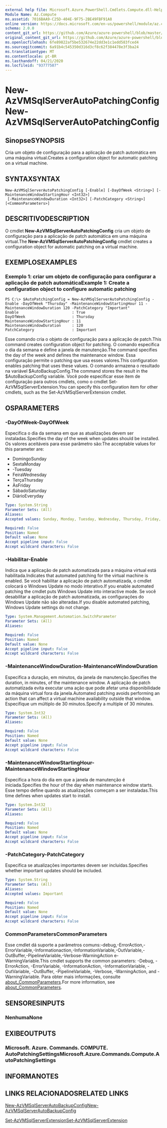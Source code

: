 ```yaml
---
external help file: Microsoft.Azure.PowerShell.Cmdlets.Compute.dll-Help.xml
Module Name: Az.Compute
ms.assetid: 7016BAA9-C25D-404E-9F75-2BE49FBF91A8
online version: https://docs.microsoft.com/en-us/powershell/module/az.compute/new-azvmsqlserverautopatchingconfig
schema: 2.0.0
content_git_url: https://github.com/Azure/azure-powershell/blob/master/src/Compute/Compute/help/New-AzVMSqlServerAutoPatchingConfig.md
original_content_git_url: https://github.com/Azure/azure-powershell/blob/master/src/Compute/Compute/help/New-AzVMSqlServerAutoPatchingConfig.md
ms.openlocfilehash: 6fe89822af5be532674e22dd3e1c1edd583fced4
ms.sourcegitcommit: 6a91b4c545350d316d3cf8c62f384478e3f3ba24
ms.translationtype: MT
ms.contentlocale: pt-BR
ms.lasthandoff: 04/21/2020
ms.locfileid: "93777587"
---
```

# <span data-ttu-id="7f201-101">New-AzVMSqlServerAutoPatchingConfig</span><span class="sxs-lookup"><span data-stu-id="7f201-101">New-AzVMSqlServerAutoPatchingConfig</span></span>

## <span data-ttu-id="7f201-102">Sinopse</span><span class="sxs-lookup"><span data-stu-id="7f201-102">SYNOPSIS</span></span>
<span data-ttu-id="7f201-103">Cria um objeto de configuração para a aplicação de patch automática em uma máquina virtual.</span><span class="sxs-lookup"><span data-stu-id="7f201-103">Creates a configuration object for automatic patching on a virtual machine.</span></span>

## <span data-ttu-id="7f201-104">SYNTAX</span><span class="sxs-lookup"><span data-stu-id="7f201-104">SYNTAX</span></span>

```
New-AzVMSqlServerAutoPatchingConfig [-Enable] [-DayOfWeek <String>] [-MaintenanceWindowStartingHour <Int32>]
 [-MaintenanceWindowDuration <Int32>] [-PatchCategory <String>] [<CommonParameters>]
```

## <span data-ttu-id="7f201-105">DESCRITIVO</span><span class="sxs-lookup"><span data-stu-id="7f201-105">DESCRIPTION</span></span>
<span data-ttu-id="7f201-106">O cmdlet **New-AzVMSqlServerAutoPatchingConfig** cria um objeto de configuração para a aplicação de patch automática em uma máquina virtual.</span><span class="sxs-lookup"><span data-stu-id="7f201-106">The **New-AzVMSqlServerAutoPatchingConfig** cmdlet creates a configuration object for automatic patching on a virtual machine.</span></span>

## <span data-ttu-id="7f201-107">EXEMPLOS</span><span class="sxs-lookup"><span data-stu-id="7f201-107">EXAMPLES</span></span>

### <span data-ttu-id="7f201-108">Exemplo 1: criar um objeto de configuração para configurar a aplicação de patch automática</span><span class="sxs-lookup"><span data-stu-id="7f201-108">Example 1: Create a configuration object to configure automatic patching</span></span>
```
PS C:\> $AutoPatchingConfig = New-AzVMSqlServerAutoPatchingConfig -Enable -DayOfWeek "Thursday" -MaintenanceWindowStartingHour 11 -MaintenanceWindowDuration 120 -PatchCategory "Important"
Enable                        : True
DayOfWeek                     : Thursday
MaintenanceWindowStartingHour : 11
MaintenanceWindowDuration     : 120
PatchCategory                 : Important
```

<span data-ttu-id="7f201-109">Esse comando cria o objeto de configuração para a aplicação de patch.</span><span class="sxs-lookup"><span data-stu-id="7f201-109">This command creates configuration object for patching.</span></span>
<span data-ttu-id="7f201-110">O comando especifica o dia da semana e define a janela de manutenção.</span><span class="sxs-lookup"><span data-stu-id="7f201-110">The command specifies the day of the week and defines the maintenance window.</span></span>
<span data-ttu-id="7f201-111">Essa configuração permite o patching que usa esses valores.</span><span class="sxs-lookup"><span data-stu-id="7f201-111">This configuration enables patching that uses these values.</span></span>
<span data-ttu-id="7f201-112">O comando armazena o resultado na variável $AutoBackupConfig.</span><span class="sxs-lookup"><span data-stu-id="7f201-112">The command stores the result in the $AutoBackupConfig variable.</span></span>
<span data-ttu-id="7f201-113">Você pode especificar esse item de configuração para outros cmdlets, como o cmdlet Set-AzVMSqlServerExtension.</span><span class="sxs-lookup"><span data-stu-id="7f201-113">You can specify this configuration item for other cmdlets, such as the Set-AzVMSqlServerExtension cmdlet.</span></span>

## <span data-ttu-id="7f201-114">OS</span><span class="sxs-lookup"><span data-stu-id="7f201-114">PARAMETERS</span></span>

### <span data-ttu-id="7f201-115">-DayOfWeek</span><span class="sxs-lookup"><span data-stu-id="7f201-115">-DayOfWeek</span></span>
<span data-ttu-id="7f201-116">Especifica o dia da semana em que as atualizações devem ser instaladas.</span><span class="sxs-lookup"><span data-stu-id="7f201-116">Specifies the day of the week when updates should be installed.</span></span>
<span data-ttu-id="7f201-117">Os valores aceitáveis para esse parâmetro são:</span><span class="sxs-lookup"><span data-stu-id="7f201-117">The acceptable values for this parameter are:</span></span>
- <span data-ttu-id="7f201-118">Domingo</span><span class="sxs-lookup"><span data-stu-id="7f201-118">Sunday</span></span>
- <span data-ttu-id="7f201-119">Sexta</span><span class="sxs-lookup"><span data-stu-id="7f201-119">Monday</span></span>
- <span data-ttu-id="7f201-120">-</span><span class="sxs-lookup"><span data-stu-id="7f201-120">Tuesday</span></span>
- <span data-ttu-id="7f201-121">Feira</span><span class="sxs-lookup"><span data-stu-id="7f201-121">Wednesday</span></span>
- <span data-ttu-id="7f201-122">Terça</span><span class="sxs-lookup"><span data-stu-id="7f201-122">Thursday</span></span>
- <span data-ttu-id="7f201-123">Às</span><span class="sxs-lookup"><span data-stu-id="7f201-123">Friday</span></span>
- <span data-ttu-id="7f201-124">Sábado</span><span class="sxs-lookup"><span data-stu-id="7f201-124">Saturday</span></span>
- <span data-ttu-id="7f201-125">Diário</span><span class="sxs-lookup"><span data-stu-id="7f201-125">Everyday</span></span>

```yaml
Type: System.String
Parameter Sets: (All)
Aliases:
Accepted values: Sunday, Monday, Tuesday, Wednesday, Thursday, Friday, Saturday, Everyday

Required: False
Position: Named
Default value: None
Accept pipeline input: False
Accept wildcard characters: False
```

### <span data-ttu-id="7f201-126">-Habilitar</span><span class="sxs-lookup"><span data-stu-id="7f201-126">-Enable</span></span>
<span data-ttu-id="7f201-127">Indica que a aplicação de patch automatizada para a máquina virtual está habilitada.</span><span class="sxs-lookup"><span data-stu-id="7f201-127">Indicates that automated patching for the virtual machine is enabled.</span></span>
<span data-ttu-id="7f201-128">Se você habilitar a aplicação de patch automatizada, o cmdlet colocará o Windows Update no modo interativo.</span><span class="sxs-lookup"><span data-stu-id="7f201-128">If you enable automated patching the cmdlet puts Windows Update into interactive mode.</span></span>
<span data-ttu-id="7f201-129">Se você desabilitar a aplicação de patch automatizada, as configurações do Windows Update não são alteradas.</span><span class="sxs-lookup"><span data-stu-id="7f201-129">If you disable automated patching, Windows Update settings do not change.</span></span>

```yaml
Type: System.Management.Automation.SwitchParameter
Parameter Sets: (All)
Aliases:

Required: False
Position: Named
Default value: None
Accept pipeline input: False
Accept wildcard characters: False
```

### <span data-ttu-id="7f201-130">-MaintenanceWindowDuration</span><span class="sxs-lookup"><span data-stu-id="7f201-130">-MaintenanceWindowDuration</span></span>
<span data-ttu-id="7f201-131">Especifica a duração, em minutos, da janela de manutenção.</span><span class="sxs-lookup"><span data-stu-id="7f201-131">Specifies the duration, in minutes, of the maintenance window.</span></span>
<span data-ttu-id="7f201-132">A aplicação de patch automatizada evita executar uma ação que pode afetar uma disponibilidade da máquina virtual fora da janela.</span><span class="sxs-lookup"><span data-stu-id="7f201-132">Automated patching avoids performing an action that can affect a virtual machine availability outside that window.</span></span>
<span data-ttu-id="7f201-133">Especifique um múltiplo de 30 minutos.</span><span class="sxs-lookup"><span data-stu-id="7f201-133">Specify a multiple of 30 minutes.</span></span>

```yaml
Type: System.Int32
Parameter Sets: (All)
Aliases:

Required: False
Position: Named
Default value: None
Accept pipeline input: False
Accept wildcard characters: False
```

### <span data-ttu-id="7f201-134">-MaintenanceWindowStartingHour</span><span class="sxs-lookup"><span data-stu-id="7f201-134">-MaintenanceWindowStartingHour</span></span>
<span data-ttu-id="7f201-135">Especifica a hora do dia em que a janela de manutenção é iniciada.</span><span class="sxs-lookup"><span data-stu-id="7f201-135">Specifies the hour of the day when maintenance window starts.</span></span>
<span data-ttu-id="7f201-136">Esse tempo define quando as atualizações começam a ser instaladas.</span><span class="sxs-lookup"><span data-stu-id="7f201-136">This time defines when updates start to install.</span></span>

```yaml
Type: System.Int32
Parameter Sets: (All)
Aliases:

Required: False
Position: Named
Default value: None
Accept pipeline input: False
Accept wildcard characters: False
```

### <span data-ttu-id="7f201-137">-PatchCategory</span><span class="sxs-lookup"><span data-stu-id="7f201-137">-PatchCategory</span></span>
<span data-ttu-id="7f201-138">Especifica se atualizações importantes devem ser incluídas.</span><span class="sxs-lookup"><span data-stu-id="7f201-138">Specifies whether important updates should be included.</span></span>

```yaml
Type: System.String
Parameter Sets: (All)
Aliases:
Accepted values: Important

Required: False
Position: Named
Default value: None
Accept pipeline input: False
Accept wildcard characters: False
```

### <span data-ttu-id="7f201-139">CommonParameters</span><span class="sxs-lookup"><span data-stu-id="7f201-139">CommonParameters</span></span>
<span data-ttu-id="7f201-140">Esse cmdlet dá suporte a parâmetros comuns:-debug,-ErrorAction,-ErrorVariable,-Informationaction,-InformationVariable,-OutVariable,-OutBuffer,-PipelineVariable,-Verbose-WarningAction e-WarningVariable.</span><span class="sxs-lookup"><span data-stu-id="7f201-140">This cmdlet supports the common parameters: -Debug, -ErrorAction, -ErrorVariable, -InformationAction, -InformationVariable, -OutVariable, -OutBuffer, -PipelineVariable, -Verbose, -WarningAction, and -WarningVariable.</span></span> <span data-ttu-id="7f201-141">Para obter mais informações, consulte [about_CommonParameters](http://go.microsoft.com/fwlink/?LinkID=113216).</span><span class="sxs-lookup"><span data-stu-id="7f201-141">For more information, see [about_CommonParameters](http://go.microsoft.com/fwlink/?LinkID=113216).</span></span>

## <span data-ttu-id="7f201-142">SENSORES</span><span class="sxs-lookup"><span data-stu-id="7f201-142">INPUTS</span></span>

### <span data-ttu-id="7f201-143">Nenhuma</span><span class="sxs-lookup"><span data-stu-id="7f201-143">None</span></span>

## <span data-ttu-id="7f201-144">EXIBE</span><span class="sxs-lookup"><span data-stu-id="7f201-144">OUTPUTS</span></span>

### <span data-ttu-id="7f201-145">Microsoft. Azure. Commands. COMPUTE. AutoPatchingSettings</span><span class="sxs-lookup"><span data-stu-id="7f201-145">Microsoft.Azure.Commands.Compute.AutoPatchingSettings</span></span>

## <span data-ttu-id="7f201-146">INFORMA</span><span class="sxs-lookup"><span data-stu-id="7f201-146">NOTES</span></span>

## <span data-ttu-id="7f201-147">LINKS RELACIONADOS</span><span class="sxs-lookup"><span data-stu-id="7f201-147">RELATED LINKS</span></span>

[<span data-ttu-id="7f201-148">New-AzVMSqlServerAutoBackupConfig</span><span class="sxs-lookup"><span data-stu-id="7f201-148">New-AzVMSqlServerAutoBackupConfig</span></span>](./New-AzVMSqlServerAutoBackupConfig.md)

[<span data-ttu-id="7f201-149">Set-AzVMSqlServerExtension</span><span class="sxs-lookup"><span data-stu-id="7f201-149">Set-AzVMSqlServerExtension</span></span>](./Set-AzVMSqlServerExtension.md)


